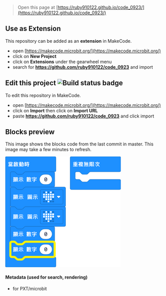
> Open this page at [https://ruby910122.github.io/code_0923/](https://ruby910122.github.io/code_0923/)

## Use as Extension

This repository can be added as an **extension** in MakeCode.

* open [https://makecode.microbit.org/](https://makecode.microbit.org/)
* click on **New Project**
* click on **Extensions** under the gearwheel menu
* search for **https://github.com/ruby910122/code_0923** and import

## Edit this project ![Build status badge](https://github.com/ruby910122/code_0923/workflows/MakeCode/badge.svg)

To edit this repository in MakeCode.

* open [https://makecode.microbit.org/](https://makecode.microbit.org/)
* click on **Import** then click on **Import URL**
* paste **https://github.com/ruby910122/code_0923** and click import

## Blocks preview

This image shows the blocks code from the last commit in master.
This image may take a few minutes to refresh.

![A rendered view of the blocks](https://github.com/ruby910122/code_0923/raw/master/.github/makecode/blocks.png)

#### Metadata (used for search, rendering)

* for PXT/microbit
<script src="https://makecode.com/gh-pages-embed.js"></script><script>makeCodeRender("{{ site.makecode.home_url }}", "{{ site.github.owner_name }}/{{ site.github.repository_name }}");</script>
